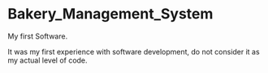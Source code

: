 # Bakery_Management_System
My first Software.

It was my first experience with software development, do not consider it as my actual level of code.
